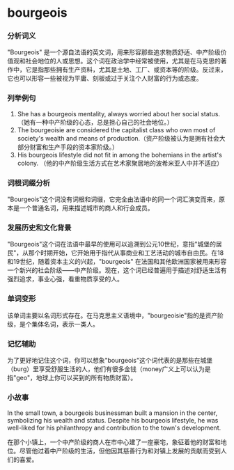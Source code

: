 # bourgeois

### 分析词义

  

"Bourgeois" 是一个源自法语的英文词，用来形容那些追求物质舒适、中产阶级价值观和社会地位的人或思想。这个词在政治学中经常被使用，尤其是在马克思的著作中，它是指那些拥有生产资料，尤其是土地、工厂、或资本等的阶级。反过来，它也可以形容一些被视为平庸、刻板或过于关注个人财富的行为或态度。

  

### 列举例句

  

1.  She has a bourgeois mentality, always worried about her social status.（她有一种中产阶级的心态，总是担心自己的社会地位。）
2.  The bourgeoisie are considered the capitalist class who own most of society's wealth and means of production.（资产阶级被认为是拥有社会大部分财富和生产手段的资本家阶级。）
3.  His bourgeois lifestyle did not fit in among the bohemians in the artist's colony. （他的中产阶级生活方式在艺术家聚居地的波希米亚人中并不适应）

  

### 词根词缀分析

  

"Bourgeois"这个词没有词根和词缀，它完全由法语中的同一个词汇演变而来，原本是一个普通名词，用来描述城市的商人和行会成员。

  

### 发展历史和文化背景

  

"Bourgeois"这个词在法语中最早的使用可以追溯到公元10世纪，意指"城堡的居民"，从那个时期开始，它开始用于指代从事商业和工艺活动的城市自由民。在18和19世纪，随着资本主义的兴起，"bourgeois" 在法国和其他欧洲国家被用来形容一个新兴的社会阶级——中产阶级。现在，这个词已经普遍用于描述对舒适生活有强烈追求，事业心强，看重物质享受的人。

  

### 单词变形

  

该单词主要以名词形式存在。在马克思主义语境中，"bourgeoisie"指的是资产阶级，是个集体名词，表示一类人。

  

### 记忆辅助

  

为了更好地记住这个词，你可以想象"bourgeois"这个词代表的是那些在城堡（burg）里享受舒服生活的人，他们有很多金钱（money广义上可以认为是指"geo"，地球上你可以买到的所有物质财富）。

  

### 小故事

  

In the small town, a bourgeois businessman built a mansion in the center, symbolizing his wealth and status. Despite his bourgeois lifestyle, he was well-liked for his philanthropy and contribution to the town's development.

  

在那个小镇上，一个中产阶级的商人在市中心建了一座豪宅，象征着他的财富和地位。尽管他过着中产阶级的生活，但他因其慈善行为和对镇上发展的贡献而受到人们的喜爱。
